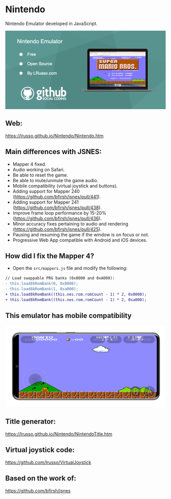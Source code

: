 # Nintendo

Nintendo Emulator developed in JavaScript.

![alt screenshot](https://raw.githubusercontent.com/lrusso/Nintendo/master/Nintendo1.png)

## Web:

https://lrusso.github.io/Nintendo/Nintendo.htm

## Main differences with JSNES:

* Mapper 4 fixed.
* Audio working on Safari.
* Be able to reset the game.
* Be able to mute/unmute the game audio.
* Mobile compatibility (virtual joystick and buttons).
* Adding support for Mapper 240 (https://github.com/bfirsh/jsnes/pull/441).
* Adding support for Mapper 241 (https://github.com/bfirsh/jsnes/pull/438).
* Improve frame loop performance by 15-20% (https://github.com/bfirsh/jsnes/pull/436).
* Minor accuracy fixes pertaining to audio and rendering (https://github.com/bfirsh/jsnes/pull/425).
* Pausing and resuming the game if the window is on focus or not.
* Progressive Web App compatible with Android and iOS devices.

## How did I fix the Mapper 4?

- Open the ```src/mappers.js``` file and modify the following:

```diff
// Load swappable PRG banks (0x8000 and 0xA000):
- this.load8kRomBank(0, 0x8000);
- this.load8kRomBank(1, 0xa000);
+ this.load8kRomBank((this.nes.rom.romCount - 1) * 2, 0x8000);
+ this.load8kRomBank((this.nes.rom.romCount - 1) * 2, 0xa000);
```

## This emulator has mobile compatibility

![alt screenshot](https://raw.githubusercontent.com/lrusso/Nintendo/master/Nintendo2.png)

## Title generator:

https://lrusso.github.io/Nintendo/NintendoTitle.htm

## Virtual joystick code:

https://github.com/lrusso/VirtualJoystick

## Based on the work of:

https://github.com/bfirsh/jsnes
